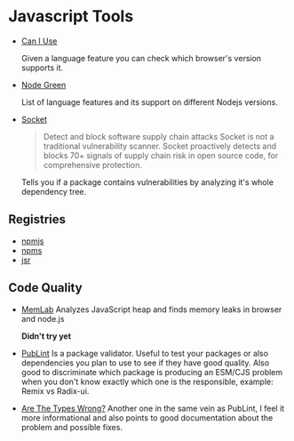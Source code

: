 # Javascript Tools

- [Can I Use](https://caniuse.com/)

  Given a language feature you can check which browser's version supports it.

- [Node Green](https://node.green/)

  List of language features and its support on different Nodejs versions.

- [Socket](https://socket.dev/)
  > Detect and block software supply chain attacks
  > Socket is not a traditional vulnerability scanner. Socket proactively detects and blocks 70+ signals of supply chain risk in open source code, for comprehensive protection.

  Tells you if a package contains vulnerabilities by analyzing it's whole dependency tree.

## Registries

- [npmjs](https://www.npmjs.com/)
- [npms](https://npms.io/)
- [jsr](https://jsr.io/)

## Code Quality

- [MemLab](https://facebook.github.io/memlab/)
  Analyzes JavaScript heap and finds memory leaks in browser and node.js

  **Didn't try yet**

- [PubLint](https://publint.dev/)
  Is a package validator. Useful to test your packages or also dependencies you plan to use to see if they have good quality. Also good to discriminate which package is producing an ESM/CJS problem when you don't know exactly which one is the responsible, example: Remix vs Radix-ui.

- [Are The Types Wrong?](https://arethetypeswrong.github.io/)
  Another one in the same vein as PubLint, I feel it more informational and also points to good documentation about the problem and possible fixes.
